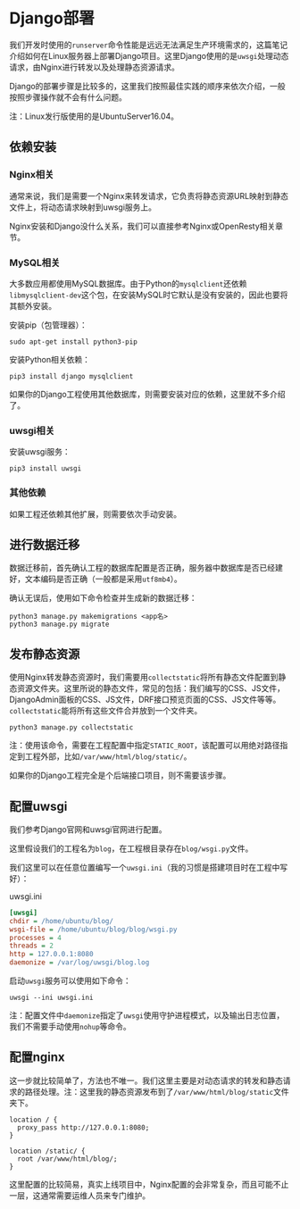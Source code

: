 # Django部署

我们开发时使用的`runserver`命令性能是远远无法满足生产环境需求的，这篇笔记介绍如何在Linux服务器上部署Django项目。这里Django使用的是`uwsgi`处理动态请求，由Nginx进行转发以及处理静态资源请求。

Django的部署步骤是比较多的，这里我们按照最佳实践的顺序来依次介绍，一般按照步骤操作就不会有什么问题。

注：Linux发行版使用的是UbuntuServer16.04。

## 依赖安装

### Nginx相关

通常来说，我们是需要一个Nginx来转发请求，它负责将静态资源URL映射到静态文件上，将动态请求映射到uwsgi服务上。

Nginx安装和Django没什么关系，我们可以直接参考Nginx或OpenResty相关章节。

### MySQL相关

大多数应用都使用MySQL数据库。由于Python的`mysqlclient`还依赖`libmysqlclient-dev`这个包，在安装MySQL时它默认是没有安装的，因此也要将其额外安装。

安装pip（包管理器）：
```
sudo apt-get install python3-pip
```

安装Python相关依赖：
```
pip3 install django mysqlclient
```

如果你的Django工程使用其他数据库，则需要安装对应的依赖，这里就不多介绍了。

### uwsgi相关

安装uwsgi服务：
```
pip3 install uwsgi
```

### 其他依赖

如果工程还依赖其他扩展，则需要依次手动安装。

## 进行数据迁移

数据迁移前，首先确认工程的数据库配置是否正确，服务器中数据库是否已经建好，文本编码是否正确（一般都是采用`utf8mb4`）。

确认无误后，使用如下命令检查并生成新的数据迁移：

```
python3 manage.py makemigrations <app名>
python3 manage.py migrate
```

## 发布静态资源

使用Nginx转发静态资源时，我们需要用`collectstatic`将所有静态文件配置到静态资源文件夹。这里所说的静态文件，常见的包括：我们编写的CSS、JS文件，DjangoAdmin面板的CSS、JS文件，DRF接口预览页面的CSS、JS文件等等。`collectstatic`能将所有这些文件合并放到一个文件夹。

```
python3 manage.py collectstatic
```

注：使用该命令，需要在工程配置中指定`STATIC_ROOT`，该配置可以用绝对路径指定到工程外部，比如`/var/www/html/blog/static/`。

如果你的Django工程完全是个后端接口项目，则不需要该步骤。

## 配置uwsgi

我们参考Django官网和uwsgi官网进行配置。

这里假设我们的工程名为`blog`，在工程根目录存在`blog/wsgi.py`文件。

我们这里可以在任意位置编写一个`uwsgi.ini`（我的习惯是搭建项目时在工程中写好）：

uwsgi.ini
```ini
[uwsgi]
chdir = /home/ubuntu/blog/
wsgi-file = /home/ubuntu/blog/blog/wsgi.py
processes = 4
threads = 2
http = 127.0.0.1:8080
daemonize = /var/log/uwsgi/blog.log
```

启动`uwsgi`服务可以使用如下命令：

```
uwsgi --ini uwsgi.ini
```

注：配置文件中`daemonize`指定了`uwsgi`使用守护进程模式，以及输出日志位置，我们不需要手动使用`nohup`等命令。

## 配置nginx

这一步就比较简单了，方法也不唯一。我们这里主要是对动态请求的转发和静态请求的路径处理。注：这里我的静态资源发布到了`/var/www/html/blog/static`文件夹下。

```
location / {
  proxy_pass http://127.0.0.1:8080;
}

location /static/ {
  root /var/www/html/blog/;
}
```

这里配置的比较简易，真实上线项目中，Nginx配置的会非常复杂，而且可能不止一层，这通常需要运维人员来专门维护。
